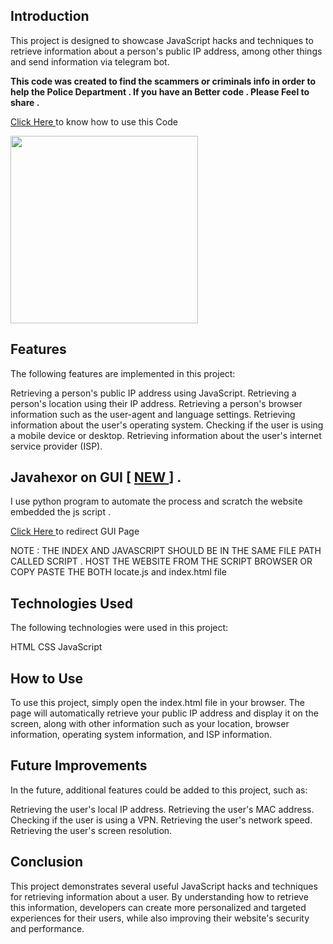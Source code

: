 ## Introduction
This project is designed to showcase JavaScript hacks and techniques to retrieve information about a person's public IP address, among other things and send information via telegram bot.

**This code was created to find the scammers or criminals info in order to help the Police Department . If you have an Better code . Please Feel to share .**

<a href="https://github.com/Whitecat18/javascript-hacks/blob/main/how-to-use.md" > Click Here </a> to know how to use this Code


<img src="https://images.pond5.com/4k-hacker-war-super-modern-footage-073380072_iconl.jpeg" height=300 />

## Features
The following features are implemented in this project: 

Retrieving a person's public IP address using JavaScript.
Retrieving a person's location using their IP address.
Retrieving a person's browser information such as the user-agent and language settings.
Retrieving information about the user's operating system.
Checking if the user is using a mobile device or desktop.
Retrieving information about the user's internet service provider (ISP).

## Javahexor on GUI [ <a href="https://github.com/Whitecat18/javahexor/tree/main/GUI" > NEW </a> ] . 

I use python program to automate the process and scratch the website embedded the js script . 

<a href="https://github.com/Whitecat18/javahexor/tree/main/GUI" > Click Here </a> to redirect GUI Page 

NOTE : THE INDEX AND JAVASCRIPT SHOULD BE IN THE SAME FILE PATH CALLED SCRIPT . HOST THE WEBSITE FROM THE SCRIPT BROWSER
OR COPY PASTE THE BOTH locate.js and index.html file 

## Technologies Used
The following technologies were used in this project:

HTML
CSS
JavaScript
## How to Use
To use this project, simply open the index.html file in your browser. The page will automatically retrieve your public IP address and display it on the screen, along with other information such as your location, browser information, operating system information, and ISP information.

## Future Improvements
In the future, additional features could be added to this project, such as:

Retrieving the user's local IP address.
Retrieving the user's MAC address.
Checking if the user is using a VPN.
Retrieving the user's network speed.
Retrieving the user's screen resolution.
## Conclusion
This project demonstrates several useful JavaScript hacks and techniques for retrieving information about a user. By understanding how to retrieve this information, developers can create more personalized and targeted experiences for their users, while also improving their website's security and performance.

